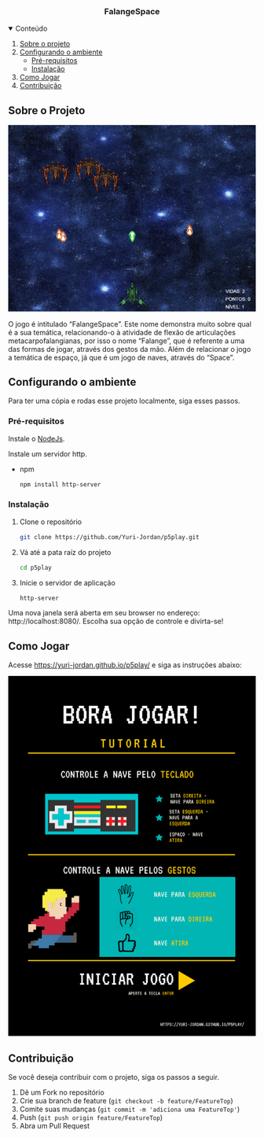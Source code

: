 <!--
*** Thanks for checking out the Best-README-Template. If you have a suggestion
*** that would make this better, please fork the repo and create a pull request
*** or simply open an issue with the tag "enhancement".
*** Thanks again! Now go create something AMAZING! :D
-->



<!-- PROJECT SHIELDS -->
<!--
*** I'm using markdown "reference style" links for readability.
*** Reference links are enclosed in brackets [ ] instead of parentheses ( ).
*** See the bottom of this document for the declaration of the reference variables
*** for contributors-url, forks-url, etc. This is an optional, concise syntax you may use.
*** https://www.markdownguide.org/basic-syntax/#reference-style-links
-->

<br />

  <h3 align="center">FalangeSpace</h3>
</p>



<!-- TABLE OF CONTENTS -->
<details open="open">
  <summary>Conteúdo</summary>
  <ol>
    <li>
      <a href="#sobre-o-projeto">Sobre o projeto</a>
    </li>
    <li>
      <a href="#configurando-o-ambiente">Configurando o ambiente</a>
      <ul>
        <li><a href="#pré-requisitos">Pré-requisitos</a></li>
        <li><a href="#instalação">Instalação</a></li>
      </ul>
    </li>
    <li><a href="#como-jogar">Como Jogar</a></li>
    <li><a href="#contribuição">Contribuição</a></li>
  </ol>
</details>



<!-- ABOUT THE PROJECT -->
## Sobre o Projeto

![alt text](/assets/images/screenshots/fase1.png)

O jogo é intitulado “FalangeSpace”. Este nome demonstra muito sobre qual é a sua temática, relacionando-o à atividade de flexão de articulações metacarpofalangianas, por isso o nome “Falange”, que é referente a uma das formas de jogar, através dos gestos da mão. Além de relacionar o jogo a temática de espaço, já que é um jogo de naves, através do “Space”.

<!-- GETTING STARTED -->
## Configurando o ambiente

Para ter uma cópia e rodas esse projeto localmente, siga esses passos.

### Pré-requisitos

Instale o [NodeJs](https://nodejs.org/en/download/).


Instale um servidor http.

* npm
  ```sh
  npm install http-server
  ```

### Instalação

1. Clone o repositório
   ```sh
   git clone https://github.com/Yuri-Jordan/p5play.git
   ```
2. Vá até a pata raíz do projeto
   ```sh
   cd p5play
   ```
3. Inicie o servidor de aplicação
   ```sh
   http-server
   ```

Uma nova janela será aberta em seu browser no endereço: http://localhost:8080/.
Escolha sua opção de controle e divirta-se!

## Como Jogar

Acesse https://yuri-jordan.github.io/p5play/ e siga as instruções abaixo:

![alt text](/assets/images/screenshots/tutorial-inforgrafico.png)

<!-- CONTRIBUTING -->
## Contribuição

Se você deseja contribuir com o projeto, siga os passos a seguir.

1. Dê um Fork no repositório
2. Crie sua branch de feature (`git checkout -b feature/FeatureTop`)
3. Comite suas mudanças (`git commit -m 'adiciona uma FeatureTop'`)
4. Push (`git push origin feature/FeatureTop`)
5. Abra um Pull Request

